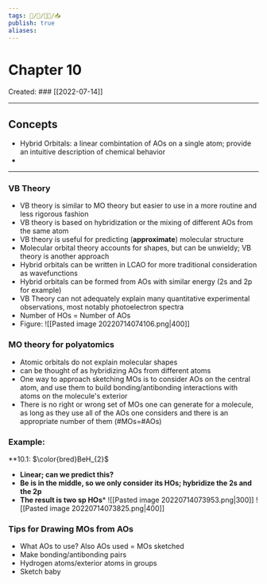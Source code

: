 ```yaml
---
tags: 🧠️/📝️/👨‍🏫/📥️
publish: true
aliases: 
---
```

# Chapter 10
Created: ### [[2022-07-14]]
___
## Concepts
* Hybrid Orbitals: a linear combintation of AOs on a single atom; provide an intuitive description of chemical behavior
* 
___

### VB Theory
* VB theory is similar to MO theory but easier to use in a more routine and less rigorous fashion
* VB theory is based on hybridization or the mixing of different AOs from the same atom
* VB theory is useful for predicting (**approximate**) molecular structure
* Molecular orbital theory accounts for shapes, but can be unwieldy; VB theory is another approach
* Hybrid orbitals can be written in LCAO for more traditional consideration as wavefunctions
* Hybrid orbitals can be formed from AOs with similar energy (2s and 2p for example)
* VB Theory can not adequately explain many quantitative experimental observations, most notably photoelectron spectra
* Number of HOs = Number of AOs
* Figure:
![[Pasted image 20220714074106.png|400]]
### MO theory for polyatomics
* Atomic orbitals do not explain molecular shapes
* can be thought of as hybridizing AOs from different atoms
* One way to approach sketching MOs is to consider AOs on the central atom, and use them to build bonding/antibonding interactions with atoms on the molecule's exterior
* There is no right or wrong set of MOs one can generate for a molecule, as long as they use all of the AOs one considers and there is an appropriate number of them (#MOs=#AOs)


### Example:
**10.1: $\color{bred}BeH_{2}$
* **Linear; can we predict this?**
* **Be is in the middle, so we only consider its HOs; hybridize the 2s and the 2p**
* **The result is two sp HOs***
![[Pasted image 20220714073953.png|300]]
![[Pasted image 20220714073825.png|400]]

### Tips for Drawing MOs from AOs
* What AOs to use? Also AOs used = MOs sketched
* Make bonding/antibonding pairs
* Hydrogen atoms/exterior atoms in groups 
* Sketch baby


